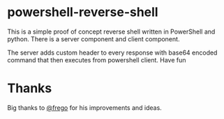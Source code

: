 # powershell-reverse-shell
This is a simple proof of concept reverse shell written in PowerShell and python. There is a server component and client component. 

The server adds custom header to every response with base64 encoded command that then executes from powershell client.
Have fun

# Thanks
Big thanks to [@frego](https://twitter.com/_frego_) for his improvements and ideas.

